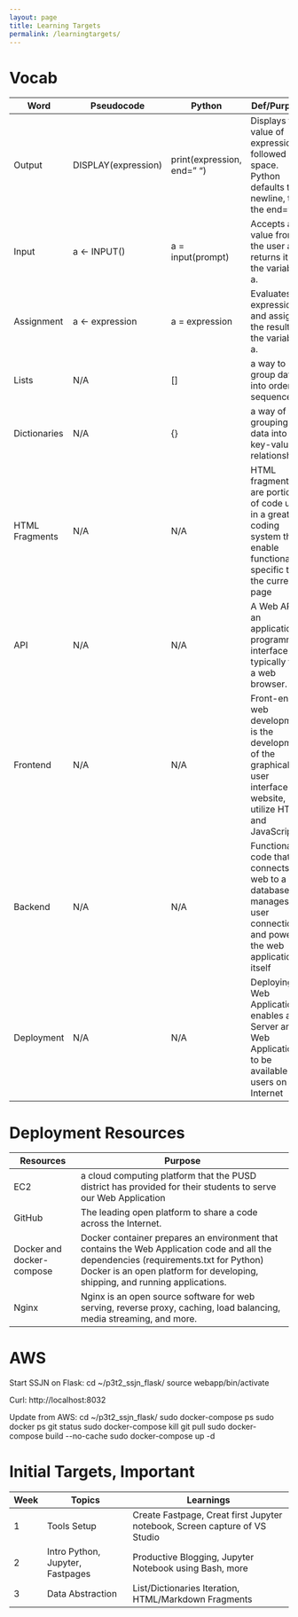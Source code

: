 ```yaml
---
layout: page
title: Learning Targets
permalink: /learningtargets/
---
```


<h1>Vocab</h1>

| Word     | Pseudocode | Python | Def/Purpose |
| ----------- | ----------- | ----------- | ----------- |
| Output     | DISPLAY(expression) | print(expression, end=” “) | Displays the value of expression, followed by a space. Python defaults to newline, thus the end=” “ |
| Input   | a ← INPUT() | 	a = input(prompt) | Accepts a value from the user and returns it to the variable a. |
| Assignment | a ← expression | 	a = expression | Evaluates expression and assigns the result to the variable a. |
| Lists | N/A | [] | a way to group data into ordered sequences |
| Dictionaries | N/A | {} | a way of grouping data into in key-value relationships |
| HTML Fragments | N/A | N/A | HTML fragments are portions of code used in a greater coding system that enable functionality specific to the current page |
| API | N/A | N/A | A Web API is an application programming interface typically for a web browser. |
| Frontend | N/A | N/A | Front-end web development is the development of the graphical user interface of a website, utilize HTML and JavaScript |
| Backend | N/A | N/A | Functionality, code that connects the web to a database, manages user connections, and powers the web application itself |
| Deployment | N/A | N/A | Deploying a Web Application enables a Server and Web Application to be available to users on the Internet |


<h1>Deployment Resources</h1>

| Resources     | Purpose |
| ----------- | ----------- |
| EC2 | a cloud computing platform that the PUSD district has provided for their students to serve our Web Application |
| GitHub | The leading open platform to share a code across the Internet. |
| Docker and docker-compose | Docker container prepares an environment that contains the Web Application code and all the dependencies (requirements.txt for Python) Docker is an open platform for developing, shipping, and running applications. |
| Nginx | Nginx is an open source software for web serving, reverse proxy, caching, load balancing, media streaming, and more. |

<h1>AWS</h1>

Start SSJN on Flask:
cd ~/p3t2_ssjn_flask/
source webapp/bin/activate 

Curl:
http://localhost:8032

Update from AWS:
cd ~/p3t2_ssjn_flask/
sudo docker-compose ps
sudo docker ps
git status
sudo docker-compose kill
git pull
sudo docker-compose build --no-cache
sudo docker-compose up -d


<h1>Initial Targets, Important</h1>

| Week     | Topics | Learnings |
| ----------- | ----------- | ----------- |
| 1 | Tools Setup | Create Fastpage, Creat first Jupyter notebook, Screen capture of VS Studio |
| 2 | Intro Python, Jupyter, Fastpages | Productive Blogging, Jupyter Notebook using Bash, more |
| 3 | Data Abstraction | List/Dictionaries Iteration, HTML/Markdown Fragments |



